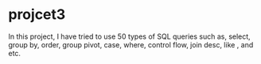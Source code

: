 # projcet3
In this project, I have tried to use 50 types of SQL queries such as,
select, group by, order, group pivot, case, where, control flow, join desc, like , and etc.

